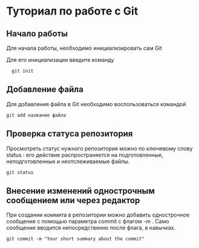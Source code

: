 # Туториал по работе с Git

## Начало работы

Для начала работы, необходимо инициализировать сам Git

Для его инициализации введите команду 

```
  git init
```

## Добавление файла

Для добавления файла в Git необходимо воспользоваться командой 

```
git add название файла
```

## Проверка статуса репозитория

Просмотреть статус нужного репозитория можно по ключевому слову status : его действие распространяется на подготовленные, неподготовленные и неотслеживаемые файлы.

```
git status
```

## Внесение изменений однострочным сообщением или через редактор

При создании коммита в репозитории можно добавить однострочное сообщение с помощью параметра commit с флагом -m . Само сообщение вводится непосредственно после флага, в кавычках.

```
git commit -m "Your short summary about the commit"
```